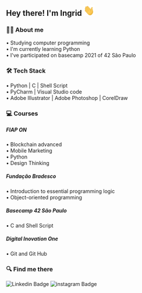 ## Hey there! I'm Ingrid <img src="https://raw.githubusercontent.com/devSouvik/devSouvik/master/Hi.gif" width="30" height="30" />
### 👩‍💻 About me 

• Studying computer programming<br />
• I'm currently learning Python<br />
• I've participated on basecamp 2021 of 42 São Paulo


### 🛠 Tech Stack

• Python | C | Shell Script <br />
• PyCharm | Visual Studio code <br />
• Adobe Illustrator | Adobe Photoshop | CorelDraw 


### 💻 Courses

##### FIAP ON

• Blockchain advanced <br />
• Mobile Marketing <br />
• Python <br />
• Design Thinking

##### Fundação Bradesco
• Introduction to essential programming logic<br />
• Object-oriented programming

##### Basecamp 42 São Paulo
• C and Shell Script

##### Digital Inovation One

• Git and Git Hub <br />

### 🔍 Find me there

![Linkedin Badge](https://img.shields.io/badge/LinkedIn-0077B5?style=for-the-badge&logo=linkedin&logoColor=white&link=https://www.linkedin.com/in/ingridleeabdala/)
![instagram Badge](https://img.shields.io/badge/Instagram-E4405F?style=for-the-badge&logo=instagram&logoColor=white&lin=https://www.instagram.com/ingriidlee/)


<!--
**ingridleeabdala/ingridleeabdala** is a ✨ _special_ ✨ repository because its `README.md` (this file) appears on your GitHub profile.

Here are some ideas to get you started:

- 🔭 I’m currently working on ...
- 🌱 I’m currently learning ...
- 👯 I’m looking to collaborate on ...
- 🤔 I’m looking for help with ...
- 💬 Ask me about ...
- 📫 How to reach me: ...
- 😄 Pronouns: ...
- ⚡ Fun fact: ...
-->
